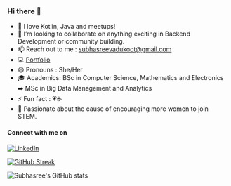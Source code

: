 ### Hi there 👋

<!--
**subhasreevadukoot/subhasreevadukoot** is a ✨ _special_ ✨ repository because its `README.md` (this file) appears on your GitHub profile. -->



- 🔭 I love Kotlin, Java and meetups!
- 👯 I’m looking to collaborate on anything exciting in Backend Development or community building. 
- 📫 Reach out to me : <subhasreevadukoot@gmail.com>
- :computer: [Portfolio](https://subhasreevadukoot.netlify.app/)
- 😄 Pronouns  : She/Her
- :mortar_board: Academics: BSc in Computer Science, Mathematics and Electronics :arrow_right: MSc in Big Data Management and Analytics  
- ⚡ Fun fact  : :heartpulse::coffee:
- :raising_hand: Passionate about the cause of encouraging more women to join STEM. 


<h4 align="left"> Connect with me on </h4>

[![LinkedIn][2.2]][2]

<!-- Icons -->

[2.2]: https://raw.githubusercontent.com/MartinHeinz/MartinHeinz/master/linkedin-3-16.png (LinkedIn icon without padding)

<!-- Links to your social media accounts -->
[2]: https://www.linkedin.com/in/subhasree-vadukoot/

[![GitHub Streak](http://github-readme-streak-stats.herokuapp.com?user=subhasreevadukoot&theme=tokyonight&hide_border=true)](https://git.io/streak-stats)

![Subhasree's GitHub stats](https://github-readme-stats.vercel.app/api?username=subhasreevadukoot&show_icons=true&theme=radical)

